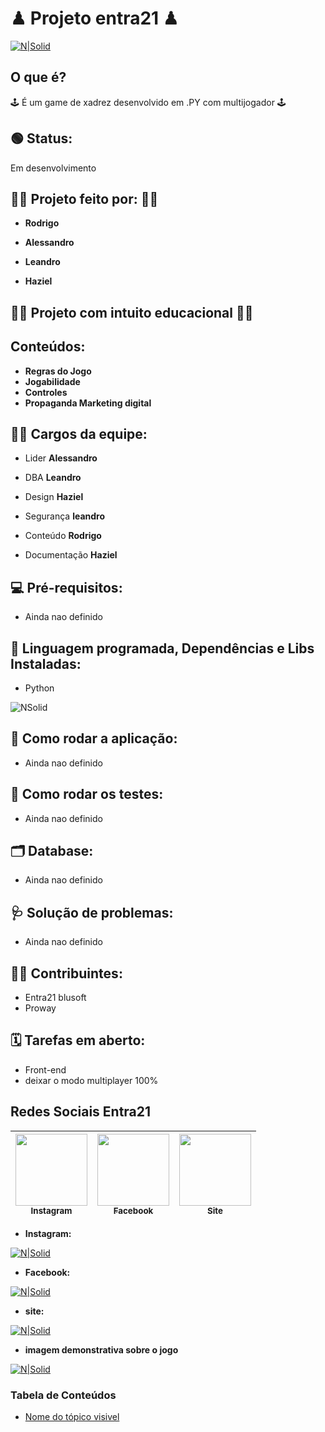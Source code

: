 # ♟ Projeto entra21 ♟
[![N|Solid](https://img.shields.io/npm/l/react)](https://github.com/neilom18/g5-chess/blob/main/LICENSE)
## O que é? 
🕹 É um game de xadrez desenvolvido em .PY com multijogador 🕹

## 🟢 Status:
Em desenvolvimento

## 👨‍💼 Projeto feito por: 👨‍💼 
- **Rodrigo**
  
-  **Alessandro**
  
-  **Leandro**
  
-  **Haziel**
 
## 👨‍🏫 Projeto com intuito educacional 👨‍🎓

## Conteúdos:
- **Regras do Jogo**
- **Jogabilidade**
- **Controles**
- **Propaganda Marketing digital**


## 👨‍💻 Cargos da equipe:
- Lider **Alessandro**

- DBA **Leandro**

- Design **Haziel**

- Segurança **leandro**

- Conteúdo **Rodrigo**

- Documentação **Haziel**

## 💻 Pré-requisitos:
- Ainda nao definido

## 🔧 Linguagem programada, Dependências e Libs Instaladas: 
- Python 

![NSolid](https://imgur.com/U9mLVjS.png)

## 🚦 Como rodar a aplicação:
- Ainda nao definido

## 🚥 Como rodar os testes:
- Ainda nao definido

## 🗂 Database:
- Ainda nao definido

## 🩺 Solução de problemas:
- Ainda nao definido

## 👨‍💻 Contribuintes:
- Entra21 blusoft
- Proway

## 🗓 Tarefas em aberto:
- Front-end
- deixar o modo multiplayer 100%


## Redes Sociais Entra21

[<img src="https://imgur.com/x05Sa7O.png" width=115 > <br> <sub> Instagram </sub>](https://www.instagram.com/entra21.blusoft/) | [<img src="https://imgur.com/b3Q0EjI.png" width=115 > <br> <sub> Facebook </sub>](https://www.facebook.com/entra21.blusoft) | [<img src="https://imgur.com/70aSGri.png" width=115 > <br> <sub> Site </sub>](https://www.entra21.com.br/) |
| :---: | :---: | :---: |

- **Instagram:**

[![N|Solid](https://imgur.com/x05Sa7O.png)](https://www.instagram.com/entra21.blusoft/)

- **Facebook:**

[![N|Solid](https://imgur.com/b3Q0EjI.png)](https://www.facebook.com/entra21.blusoft) 

- **site:**

[![N|Solid](https://imgur.com/70aSGri.png)](https://www.entra21.com.br/)  

- **imagem demonstrativa sobre o jogo**

[![N|Solid](https://imgur.com/DEqLHqH.gif)](https://github.com/neilom18/g5-chess/blob/main/README.md)

### Tabela de Conteúdos
   * [Nome do tópico visivel](#nome-do-tópico)



